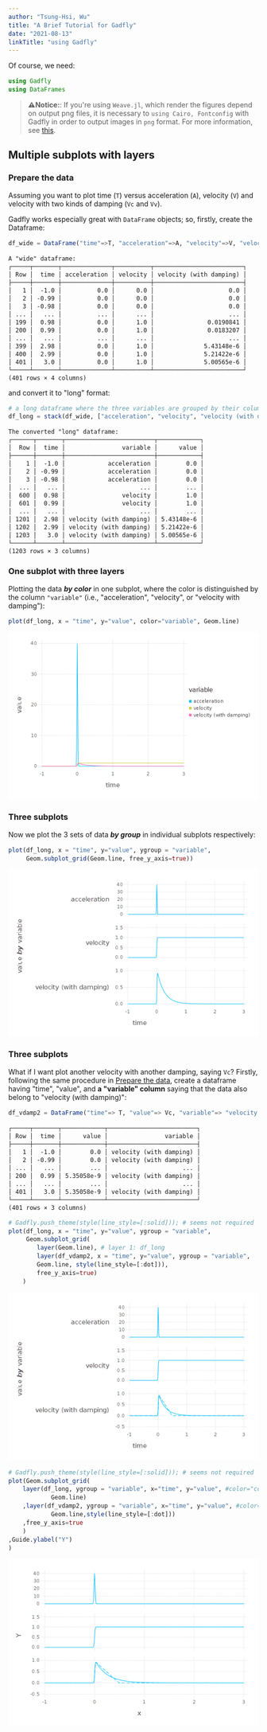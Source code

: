 ```yaml
---
author: "Tsung-Hsi, Wu"
title: "A Brief Tutorial for Gadfly"
date: "2021-08-13"
linkTitle: "using Gadfly"
---
```



Of course, we need:
```julia
using Gadfly
using DataFrames
```




> **⚠️Notice:**: 
> If you're using `Weave.jl`, which render the figures depend on output png files, it is necessary to `using Cairo, Fontconfig` with Gadfly in order to output images in `png` format. For more information, see [this](https://discourse.julialang.org/t/im-not-able-to-use-gadfly-weave/47810/4).




## Multiple subplots with layers
### Prepare the data






Assuming you want to plot time (`T`) versus acceleration (`A`), velocity (`V`) and velocity with two kinds of damping (`Vc` and `Vv`).

Gadfly works especially great with `DataFrame` objects; so, 
firstly, create the Dataframe:
```julia
df_wide = DataFrame("time"=>T, "acceleration"=>A, "velocity"=>V, "velocity (with damping)"=> Vv);
```


```
A "wide" dataframe: 
┌─────┬───────┬──────────────┬──────────┬─────────────────────────┐
│ Row │  time │ acceleration │ velocity │ velocity (with damping) │
├─────┼───────┼──────────────┼──────────┼─────────────────────────┤
│   1 │  -1.0 │          0.0 │      0.0 │                     0.0 │
│   2 │ -0.99 │          0.0 │      0.0 │                     0.0 │
│   3 │ -0.98 │          0.0 │      0.0 │                     0.0 │
│ ... │   ... │          ... │      ... │                     ... │
│ 199 │  0.98 │          0.0 │      1.0 │               0.0190841 │
│ 200 │  0.99 │          0.0 │      1.0 │               0.0183207 │
│ ... │   ... │          ... │      ... │                     ... │
│ 399 │  2.98 │          0.0 │      1.0 │              5.43148e-6 │
│ 400 │  2.99 │          0.0 │      1.0 │              5.21422e-6 │
│ 401 │   3.0 │          0.0 │      1.0 │              5.00565e-6 │
└─────┴───────┴──────────────┴──────────┴─────────────────────────┘
(401 rows × 4 columns)
```






and convert it to "long" format:
```julia
# a long dataframe where the three variables are grouped by their column name
df_long = stack(df_wide, ["acceleration", "velocity", "velocity (with damping)"]);
```


```
The converted "long" dataframe: 
┌──────┬───────┬─────────────────────────┬────────────┐
│  Row │  time │                variable │      value │
├──────┼───────┼─────────────────────────┼────────────┤
│    1 │  -1.0 │            acceleration │        0.0 │
│    2 │ -0.99 │            acceleration │        0.0 │
│    3 │ -0.98 │            acceleration │        0.0 │
│  ... │   ... │                     ... │        ... │
│  600 │  0.98 │                velocity │        1.0 │
│  601 │  0.99 │                velocity │        1.0 │
│  ... │   ... │                     ... │        ... │
│ 1201 │  2.98 │ velocity (with damping) │ 5.43148e-6 │
│ 1202 │  2.99 │ velocity (with damping) │ 5.21422e-6 │
│ 1203 │   3.0 │ velocity (with damping) │ 5.00565e-6 │
└──────┴───────┴─────────────────────────┴────────────┘
(1203 rows × 3 columns)
```





### One subplot with three layers
Plotting the data _**by color**_ in one subplot, where the color is distinguished by the column `"variable"` (i.e., "acceleration", "velocity", or "velocity with damping"):

```julia
plot(df_long, x = "time", y="value", color="variable", Geom.line)
```

![](using_gadfly_10_1.png)


### Three subplots
Now we plot the 3 sets of data _**by group**_ in individual subplots respectively:
```julia
plot(df_long, x = "time", y="value", ygroup = "variable", 
     Geom.subplot_grid(Geom.line, free_y_axis=true))
```

![](using_gadfly_11_1.png)


### Three subplots
What if I want plot another velocity with another damping, saying `Vc`? 
Firstly, following the same procedure in [Prepare the data](#prepare-the-data), create a dataframe having "time", "value", and **a "variable" column** saying that the data also belong to "velocity (with damping)":
```julia
df_vdamp2 = DataFrame("time"=> T, "value"=> Vc, "variable"=> "velocity (with damping)")
```


```
┌─────┬───────┬────────────┬─────────────────────────┐
│ Row │  time │      value │                variable │
├─────┼───────┼────────────┼─────────────────────────┤
│   1 │  -1.0 │        0.0 │ velocity (with damping) │
│   2 │ -0.99 │        0.0 │ velocity (with damping) │
│ ... │   ... │        ... │                     ... │
│ 200 │  0.99 │ 5.35058e-9 │ velocity (with damping) │
│ ... │   ... │        ... │                     ... │
│ 401 │   3.0 │ 5.35058e-9 │ velocity (with damping) │
└─────┴───────┴────────────┴─────────────────────────┘
(401 rows × 3 columns)
```



```julia
# Gadfly.push_theme(style(line_style=[:solid])); # seems not required
plot(df_long, x = "time", y="value", ygroup = "variable", 
     Geom.subplot_grid(
        layer(Geom.line), # layer 1: df_long
        layer(df_vdamp2, x = "time", y="value", ygroup = "variable",
        Geom.line, style(line_style=[:dot])),
        free_y_axis=true)
	)
```

![](using_gadfly_14_1.png)
```julia
# Gadfly.push_theme(style(line_style=[:solid])); # seems not required
plot(Geom.subplot_grid(
	layer(df_long, ygroup = "variable", x="time", y="value", #color="color", 
			Geom.line)
	,layer(df_vdamp2, ygroup = "variable", x="time", y="value", #color="color", 
			Geom.line,style(line_style=[:dot]))
	,free_y_axis=true
	)
,Guide.ylabel("Y")
)
```

![](using_gadfly_15_1.png)
